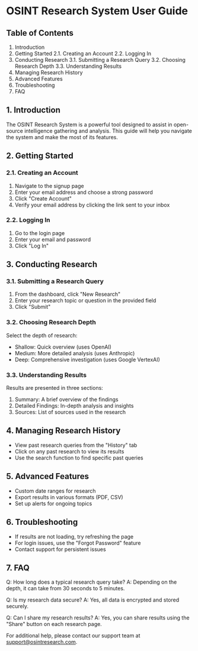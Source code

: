 # OSINT Research System User Guide

## Table of Contents
1. Introduction
2. Getting Started
   2.1. Creating an Account
   2.2. Logging In
3. Conducting Research
   3.1. Submitting a Research Query
   3.2. Choosing Research Depth
   3.3. Understanding Results
4. Managing Research History
5. Advanced Features
6. Troubleshooting
7. FAQ

## 1. Introduction

The OSINT Research System is a powerful tool designed to assist in open-source intelligence gathering and analysis. This guide will help you navigate the system and make the most of its features.

## 2. Getting Started

### 2.1. Creating an Account

1. Navigate to the signup page
2. Enter your email address and choose a strong password
3. Click "Create Account"
4. Verify your email address by clicking the link sent to your inbox

### 2.2. Logging In

1. Go to the login page
2. Enter your email and password
3. Click "Log In"

## 3. Conducting Research

### 3.1. Submitting a Research Query

1. From the dashboard, click "New Research"
2. Enter your research topic or question in the provided field
3. Click "Submit"

### 3.2. Choosing Research Depth

Select the depth of research:
- Shallow: Quick overview (uses OpenAI)
- Medium: More detailed analysis (uses Anthropic)
- Deep: Comprehensive investigation (uses Google VertexAI)

### 3.3. Understanding Results

Results are presented in three sections:
1. Summary: A brief overview of the findings
2. Detailed Findings: In-depth analysis and insights
3. Sources: List of sources used in the research

## 4. Managing Research History

- View past research queries from the "History" tab
- Click on any past research to view its results
- Use the search function to find specific past queries

## 5. Advanced Features

- Custom date ranges for research
- Export results in various formats (PDF, CSV)
- Set up alerts for ongoing topics

## 6. Troubleshooting

- If results are not loading, try refreshing the page
- For login issues, use the "Forgot Password" feature
- Contact support for persistent issues

## 7. FAQ

Q: How long does a typical research query take?
A: Depending on the depth, it can take from 30 seconds to 5 minutes.

Q: Is my research data secure?
A: Yes, all data is encrypted and stored securely.

Q: Can I share my research results?
A: Yes, you can share results using the "Share" button on each research page.

For additional help, please contact our support team at support@osintresearch.com.
